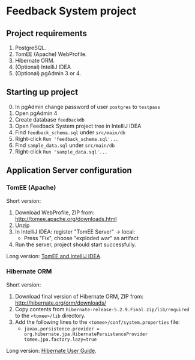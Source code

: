 # Feedback System project
## Project requirements
1. PostgreSQL.
2. TomEE (Apache) WebProfile.
3. Hibernate ORM.
4. (Optional) IntelliJ IDEA
10. (Optional) pgAdmin 3 or 4.

## Starting up project
0. In pgAdmin change password of user `postgres` to `testpass`  
1. Open pgAdmin 4
2. Create database `feedbackdb`
3. Open Feedback System project tree in IntelliJ IDEA
4. Find `feedback_schema.sql` under `src/main/db`
5. Right-click `Run 'feedback_schema.sql'...`
4. Find `sample_data.sql` under `src/main/db`
5. Right-click `Run 'sample_data.sql'...`

## Application Server configuration

### TomEE (Apache)
Short version:
1. Download WebProfile, ZIP from: http://tomee.apache.org/downloads.html
2. Unzip
4. In IntelliJ IDEA: register "TomEE Server" -> local:
    * Press "Fix", choose "exploded war" as artifact
5. Run the server, project should start successfully.

Long version: [TomEE and IntelliJ IDEA](http://tomee.apache.org/tomee-and-intellij.html).

### Hibernate ORM
Short version:
1. Download final version of Hibernate ORM, ZIP from: http://hibernate.org/orm/downloads/
2. Copy contents from `hibernate-release-5.2.9.Final.zip/lib/required` to the `<tomee>/lib` directory.
3. Add the following lines to the `<tomee>/conf/system.properties` file:
    * `javax.persistence.provider = org.hibernate.jpa.HibernatePersistenceProvider
tomee.jpa.factory.lazy=true`

Long version: [Hibernate User Guide](https://docs.jboss.org/hibernate/orm/current/userguide/html_single/Hibernate_User_Guide.html).